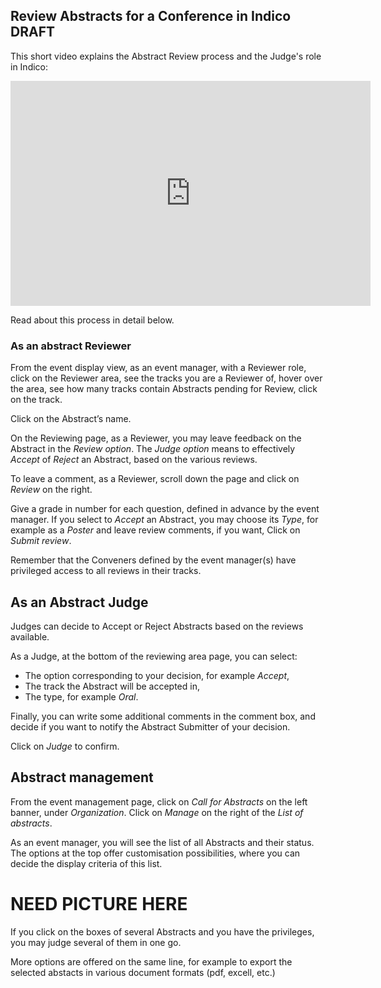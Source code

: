 ## Review Abstracts for a Conference in Indico DRAFT

This short video explains the Abstract Review process and the Judge's role in Indico:

<iframe width="576" height="360" frameborder="0" src="https://cds.cern.ch/video/2275653?showTitle=true" allowfullscreen></iframe>

Read about this process in detail below.

### As an abstract Reviewer

From the event display view, as an event manager, with a Reviewer role, click on the Reviewer area, see the tracks you are a Reviewer of, hover over the area, see how many tracks contain Abstracts pending for Review, click on the track.

Click on the Abstract’s name.

On the Reviewing page, as a Reviewer, you may leave feedback on the Abstract in the _Review option_. The _Judge option_ means to effectively _Accept_ of _Reject_ an Abstract, based on the various reviews.

To leave a comment, as a Reviewer, scroll down the page and click on _Review_ on the right.
 
Give a grade in number for each question, defined in advance by the event manager. 
If you select to _Accept_ an Abstract, you may choose its _Type_, for example as a _Poster_ and leave review comments, if you want,
Click on _Submit review_.

Remember that the Conveners defined by the event manager(s) have privileged access to all reviews in their tracks.

## As an Abstract Judge

Judges can decide to Accept or Reject Abstracts based on the reviews available.

As a Judge, at the bottom of the reviewing area page, you can select:
- The option corresponding to your decision, for example _Accept_, 
- The track the Abstract will be accepted in, 
- The type, for example _Oral_. 

Finally, you can write some additional comments in the comment box, and decide if you want to notify the Abstract Submitter of your decision.

Click on _Judge_ to confirm.

## Abstract management 

From the event management page, click on _Call for Abstracts_ on the left banner, under _Organization_.
Click on _Manage_ on the right of the _List of abstracts_.

As an event manager, you will see the list of all Abstracts and their status. The options at the top offer customisation possibilities, where you can decide the display criteria of this list.

# NEED PICTURE HERE

If you click on the boxes of several Abstracts and you have the privileges, you may judge several of them in one go.

More options are offered on the same line, for example to export the selected abstacts in various document formats (pdf, excell, etc.)

